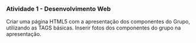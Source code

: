### Atividade 1 - Desenvolvimento Web

Criar uma página HTML5 com a apresentação dos componentes do Grupo, utilizando as TAGS básicas. Inserir fotos dos componentes do grupo na apresentação.